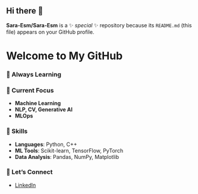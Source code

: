 ## Hi there 👋

**Sara-Esm/Sara-Esm** is a ✨ _special_ ✨ repository because its `README.md` (this file) appears on your GitHub profile.
# Welcome to My GitHub

### 🌱 Always Learning
### 🔧 Current Focus
- **Machine Learning**
- **NLP, CV, Generative AI**
- **MLOps**

### 🧰 Skills
- **Languages**: Python, C++  
- **ML Tools**: Scikit-learn, TensorFlow, PyTorch 
- **Data Analysis**: Pandas, NumPy, Matplotlib 

### 🤝 Let’s Connect
- [LinkedIn](https://www.linkedin.com/in/sara-esmaeili-/)
